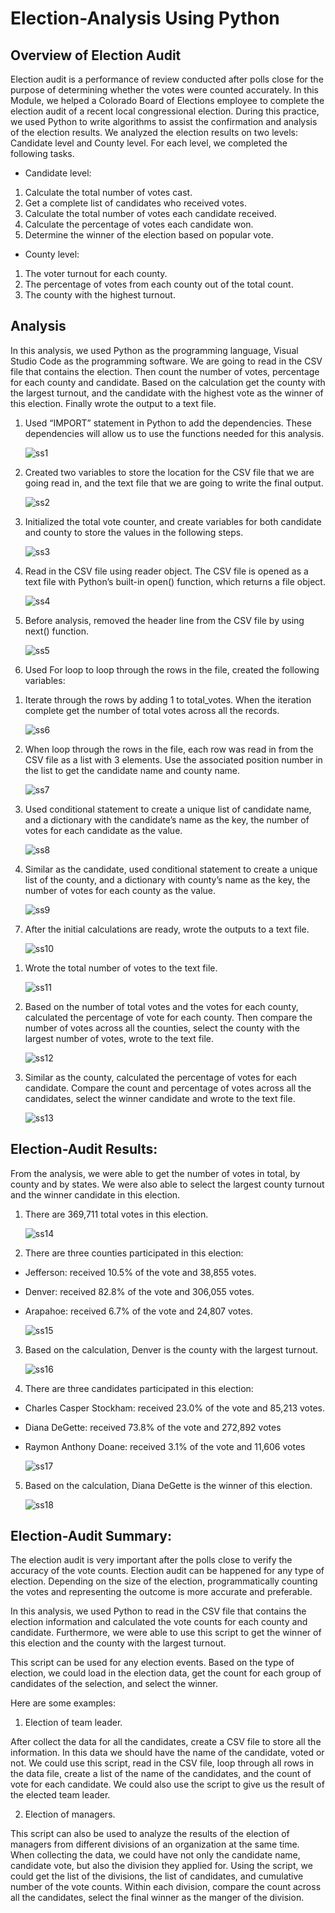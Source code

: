 # Election-Analysis Using Python

## Overview of Election Audit

Election audit is a performance of review conducted after polls close for the purpose of determining whether the votes were counted accurately. In this Module, we helped a Colorado Board of Elections employee to complete the election audit of a recent local congressional election. During this practice, we used Python to write algorithms to assist the confirmation and analysis of the election results. We analyzed the election results on two levels: Candidate level and County level. For each level, we completed the following tasks.

-	Candidate level:

1.	Calculate the total number of votes cast.
2.	Get a complete list of candidates who received votes.
3.	Calculate the total number of votes each candidate received.
4.	Calculate the percentage of votes each candidate won.
5.	Determine the winner of the election based on popular vote.

-	County level:

1.	The voter turnout for each county.
2.	The percentage of votes from each county out of the total count.
3.	The county with the highest turnout.

## Analysis

In this analysis, we used Python as the programming language, Visual Studio Code as the programming software. We are going to read in the CSV file that contains the election. Then count the number of votes, percentage for each county and candidate. Based on the calculation get the county with the largest turnout, and the candidate with the highest vote as the winner of this election. Finally wrote the output to a text file. 

1.	Used “IMPORT” statement in Python to add the dependencies. These dependencies will allow us to use the functions needed for this analysis.

    ![ss1](https://user-images.githubusercontent.com/79289806/110873865-a46e4380-82a0-11eb-900f-2d9b701213dc.png) 

2.	Created two variables to store the location for the CSV file that we are going read in, and the text file that we are going to write the final output.

    ![ss2](https://user-images.githubusercontent.com/79289806/110873866-a46e4380-82a0-11eb-9206-177ca721ff70.png)

3.	Initialized the total vote counter, and create variables for both candidate and county to store the values in the following steps. 

    ![ss3](https://user-images.githubusercontent.com/79289806/110873867-a46e4380-82a0-11eb-92ed-a19d2c28bdba.png)

4.	Read in the CSV file using reader object. The CSV file is opened as a text file with Python’s built-in open() function, which returns a file object. 

    ![ss4](https://user-images.githubusercontent.com/79289806/110873868-a46e4380-82a0-11eb-83d4-04d23be2add3.png)

5.	Before analysis, removed the header line from the CSV file by using next() function.

    ![ss5](https://user-images.githubusercontent.com/79289806/110873869-a506da00-82a0-11eb-88a8-0cb74b5f5888.png)

6.	Used For loop to loop through the rows in the file, created the following variables:

1)	Iterate through the rows by adding 1 to total_votes. When the iteration complete get the number of total votes across all the records. 

     ![ss6](https://user-images.githubusercontent.com/79289806/110873871-a506da00-82a0-11eb-9fbc-bb96c33a4fd5.png)

2)	When loop through the rows in the file, each row was read in from the CSV file as a list with 3 elements. Use the associated position number in the list to get the candidate name and county name. 

    ![ss7](https://user-images.githubusercontent.com/79289806/110873872-a506da00-82a0-11eb-8581-7d247d06e1b1.png)

3)	Used conditional statement to create a unique list of candidate name, and a dictionary with the candidate’s name as the key, the number of votes for each candidate as the value. 

    ![ss8](https://user-images.githubusercontent.com/79289806/110873873-a506da00-82a0-11eb-91d6-f363271d6214.png)


4)	Similar as the candidate, used conditional statement to create a unique list of the county, and a dictionary with county’s name as the key, the number of votes for each county as the value.

    ![ss9](https://user-images.githubusercontent.com/79289806/110873855-a3d5ad00-82a0-11eb-81c8-8c72bcf6c560.png)

7.	After the initial calculations are ready, wrote the outputs to a text file. 

    ![ss10](https://user-images.githubusercontent.com/79289806/110873856-a3d5ad00-82a0-11eb-99b8-64657426e6a9.png)

1)	Wrote the total number of votes to the text file.

    ![ss11](https://user-images.githubusercontent.com/79289806/110873857-a3d5ad00-82a0-11eb-8ce8-c9e9fa72bfb7.png)

2)	Based on the number of total votes and the votes for each county, calculated the percentage of vote for each county. Then compare the number of votes across all the counties, select the county with the largest number of votes, wrote to the text file.

    ![ss12](https://user-images.githubusercontent.com/79289806/110873858-a3d5ad00-82a0-11eb-9214-c420a285b9a4.png)


3)	Similar as the county, calculated the percentage of votes for each candidate. Compare the count and percentage of votes across all the candidates, select the winner candidate and wrote to the text file.

    ![ss13](https://user-images.githubusercontent.com/79289806/110873859-a3d5ad00-82a0-11eb-87ef-2be60ad13cc0.png)


## Election-Audit Results:

From the analysis, we were able to get the number of votes in total, by county and by states. We were also able to select the largest county turnout and the winner candidate in this election. 

1.	There are 369,711 total votes in this election.

    ![ss14](https://user-images.githubusercontent.com/79289806/110873860-a3d5ad00-82a0-11eb-9294-d67594b07f39.png)

2.	There are three counties participated in this election: 

-	Jefferson: received 10.5% of the vote and 38,855 votes.
-	Denver: received 82.8% of the vote and 306,055 votes.
-	Arapahoe: received 6.7% of the vote and 24,807 votes.
 
    ![ss15](https://user-images.githubusercontent.com/79289806/110873861-a46e4380-82a0-11eb-93b3-81fa15464d43.png)
    
3.	Based on the calculation, Denver is the county with the largest 
turnout.

    ![ss16](https://user-images.githubusercontent.com/79289806/110873862-a46e4380-82a0-11eb-80f9-c1f539ac12b3.png)

4.	There are three candidates participated in this election:

-	Charles Casper Stockham: received 23.0% of the vote and 85,213 votes.
-	Diana DeGette: received 73.8% of the vote and 272,892 votes
-	Raymon Anthony Doane: received 3.1% of the vote and 11,606 votes

    ![ss17](https://user-images.githubusercontent.com/79289806/110873863-a46e4380-82a0-11eb-9762-1df332c19595.png)

5.	Based on the calculation, Diana DeGette is the winner of this election.

    ![ss18](https://user-images.githubusercontent.com/79289806/110873864-a46e4380-82a0-11eb-8484-7044b33e15b7.png)

## Election-Audit Summary:

The election audit is very important after the polls close to verify the accuracy of the vote counts. Election audit can be happened for any type of election. Depending on the size of the election, programmatically counting the votes and representing the outcome is more accurate and preferable. 

In this analysis, we used Python to read in the CSV file that contains the election information and calculated the vote counts for each county and candidate. Furthermore, we were able to use this script to get the winner of this election and the county with the largest turnout. 

This script can be used for any election events. Based on the type of election, we could load in the election data, get the count for each group of candidates of the selection, and select the winner.

Here are some examples:

1.	Election of team leader.

After collect the data for all the candidates, create a CSV file to store all the information. In this data we should have the name of the candidate, voted or not. We could use this script, read in the CSV file, loop through all rows in the data file, create a list of the name of the candidates, and the count of vote for each candidate. We could also use the script to give us the result of the elected team leader.

2.	Election of managers.

This script can also be used to analyze the results of the election of managers from different divisions of an organization at the same time. When collecting the data, we could have not only the candidate name, candidate vote, but also the division they applied for. Using the script, we could get the list of the divisions, the list of candidates, and cumulative number of the vote counts. Within each division, compare the count across all the candidates, select the final winner as the manger of the division. 

 



